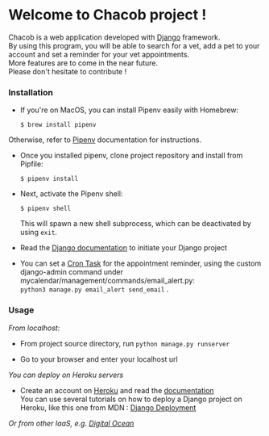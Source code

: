 # Welcome to Chacob project !


Chacob is a web application developed with [Django](https://www.djangoproject.com/) framework.  
By using this program, you will be able to search for a vet, add a pet to your account and set a reminder for your vet appointments.  
More features are to come in the near future.  
Please don't hesitate to contribute !

### Installation 

* If you're on MacOS, you can install Pipenv easily with Homebrew:

    `$ brew install pipenv`

Otherwise, refer to [Pipenv](https://pipenv.pypa.io/en/latest/install/#installing-pipenv) documentation for instructions.

* Once you installed pipenv, clone project repository and install from Pipfile:

    `$ pipenv install`


* Next, activate the Pipenv shell:

    `$ pipenv shell`
    
    This will spawn a new shell subprocess, which can be deactivated by using `exit`.  



* Read the [Django documentation](https://docs.djangoproject.com/en/3.1/) to initiate your Django project

* You can set a [Cron Task](https://phoenixnap.com/kb/set-up-cron-job-linux#:~:text=The%20Cron%20daemon%20is%20a,other%20commands%20to%20run%20automatically) for the appointment reminder, using the custom django-admin command under mycalendar/management/commands/email_alert.py:  
`python3 manage.py email_alert send_email` . 

### Usage

_From localhost:_

* From project source directory, run `python manage.py runserver`

* Go to your browser and enter your localhost url

_You can deploy on Heroku servers_

* Create an account on [Heroku](https://id.heroku.com/login) and read the [documentation](https://devcenter.heroku.com/articles/getting-started-with-python)  
You can use several tutorials on how to deploy a Django project on Heroku, like this one from MDN : 
  [Django Deployment](https://developer.mozilla.org/en-US/docs/Learn/Server-side/Django/Deployment)

_Or from other IaaS, e.g. [Digital Ocean](https://www.digitalocean.com/)_
